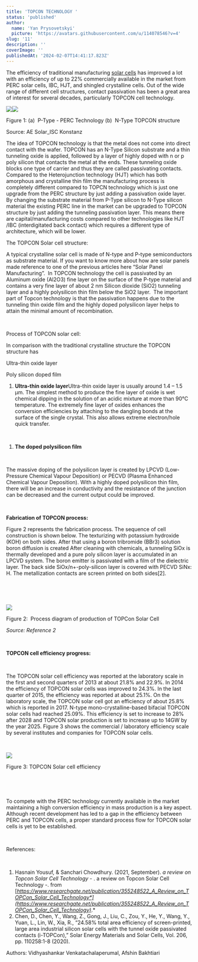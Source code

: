 ```yaml
---
title: 'TOPCON TECHNOLOGY '
status: 'published'
author:
  name: 'Yan Prysovetskyi'
  picture: 'https://avatars.githubusercontent.com/u/114078546?v=4'
slug: '11'
description: ''
coverImage: ''
publishedAt: '2024-02-07T14:41:17.823Z'
---
```


The efficiency of traditional manufacturing [solar cells](https://ae-solar.com/) has improved a lot with an efficiency of up to 22% commercially available in the market from PERC solar cells, IBC, HJT, and shingled crystalline cells. Out of the wide range of different cell structures, contact passivation has been a great area of interest for several decades, particularly TOPCON cell technology.

![](https://ae-solar.com/wp-content/uploads/2022/12/a-300x107.png)![](https://ae-solar.com/wp-content/uploads/2022/12/b-300x91.png)

Figure 1: (a)  P-Type - PERC Technology (b)  N-Type TOPCON structure

Source: AE Solar_ISC Konstanz

The idea of TOPCON technology is that the metal does not come into direct contact with the wafer. TOPCON has an N-Type Silicon substrate and a thin tunneling oxide is applied, followed by a layer of highly doped with n or p poly silicon that contacts the metal at the ends. These tunneling oxide blocks one type of carrier and thus they are called passivating contacts. Compared to the Heterojunction technology (HJT) which has both amorphous and crystalline thin film the manufacturing process is completely different compared to TOPCN technology which is just one upgrade from the PERC structure by just adding a passivation oxide layer. By changing the substrate material from P-Type silicon to N-Type silicon material the existing PERC line in the market can be upgraded to TOPCON structure by just adding the tunneling passivation layer. This means there are capital/manufacturing costs compared to other technologies like HJT /IBC (interdigitated back contact) which requires a different type of architecture, which will be lower.

The TOPCON Solar cell structure:

A typical crystalline solar cell is made of N-type and P-type semiconductors as substrate material. If you want to know more about how are solar panels made reference to one of the previous articles here “Solar Panel Manufacturing”.  In TOPCON technology the cell is passivated by an Aluminum oxide (Al2O3) fine layer on the surface of the P-type material and contains a very fine layer of about 2 nm Silicon dioxide (SiO2) tunneling layer and a highly polysilicon thin film below the SiO2 layer.  The important part of Topcon technology is that the passivation happens due to the tunneling thin oxide film and the highly doped polysilicon layer helps to attain the minimal amount of recombination.

 

Process of TOPCON solar cell:

In comparison with the traditional crystalline structure the TOPCON structure has

Ultra-thin oxide layer

Poly silicon doped film

1. **Ultra-thin oxide layer**Ultra-thin oxide layer is usually around 1.4 – 1.5 µm. The simplest method to produce the fine layer of oxide is wet chemical dipping in the solution of an acidic mixture at more than 90°C temperature. The extremely fine layer of oxides enhances the conversion efficiencies by attaching to the dangling bonds at the surface of the single crystal. This also allows extreme electron/hole quick transfer.

 

1. **The doped polysilicon film** 

 

The massive doping of the polysilicon layer is created by LPCVD (Low-Pressure Chemical Vapour Deposition) or PECVD (Plasma Enhanced Chemical Vapour Deposition). With a highly doped polysilicon thin film, there will be an increase in conductivity and the resistance of the junction can be decreased and the current output could be improved.

 

**Fabrication of TOPCON process:** 

Figure 2 represents the fabrication process. The sequence of cell construction is shown below. The texturizing with potassium hydroxide (KOH) on both sides. After that using a boron tribromide (BBr­3) solution boron diffusion is created After cleaning with chemicals, a tunneling SiOx is thermally developed and a pure poly silicon layer is accumulated in an LPCVD system. The boron emitter is passivated with a film of the dielectric layer. The back side SiOx/n+-poly-silicon layer is covered with PECVD SiNx: H. The metallization contacts are screen printed on both sides\[2\].

 

 

![](https://ae-solar.com/wp-content/uploads/2022/12/Screenshot-2022-12-23-at-07.53.17-241x300.png)

Figure 2:  Process diagram of production of TOPCon Solar Cell

*Source: Reference 2*

 

**TOPCON cell efficiency progress:**

 

The TOPCON solar cell efficiency was reported at the laboratory scale in the first and second quarters of 2013 at about 21.8% and 22.9%. In 2014 the efficiency of TOPCON solar cells was improved to 24.3%. In the last quarter of 2015, the efficiency was reported at about 25.1%. On the laboratory scale, the TOPCON solar cell got an efficiency of about 25.8% which is reported in 2017. N-type mono-crystalline-based bifacial TOPCON solar cells had reached 25.09%. This efficiency is set to increase to 28% after 2028 and TOPCON solar production is set to increase up to 14GW by the year 2025. Figure 3 shows the commercial / laboratory efficiency scale by several institutes and companies for TOPCON solar cells.

 

![](https://ae-solar.com/wp-content/uploads/2022/12/d-300x216.png)

Figure 3: TOPCON Solar cell efficiency

 

 

To compete with the PERC technology currently available in the market maintaining a high conversion efficiency in mass production is a key aspect. Although recent development has led to a gap in the efficiency between PERC and TOPCON cells, a proper standard process flow for TOPCON solar cells is yet to be established.

 

References:

 

1. Hasnain Yousuf, & Sanchari Chowdhury. (2021, September). *a review on Topcon Solar Cell Technology -* . a review on Topcon Solar Cell Technology -. from [*https://www.researchgate.net/publication/355248522_A_Review_on_TOPCon_Solar_Cell_Technology*](https://www.researchgate.net/publication/355248522_A_Review_on_TOPCon_Solar_Cell_Technology)*.*
2. Chen, D., Chen, Y., Wang, Z., Gong, J., Liu, C., Zou, Y., He, Y., Wang, Y., Yuan, L., Lin, W., Xia, R., “24.58% total area efficiency of screen-printed, large area industrial silicon solar cells with the tunnel oxide passivated contacts (i-TOPCon),” Solar Energy Materials and Solar Cells, Vol. 206, pp. 110258:1-8 (2020).

Authors: Vidhyashankar Venkatachalaperumal, Afshin Bakhtiari